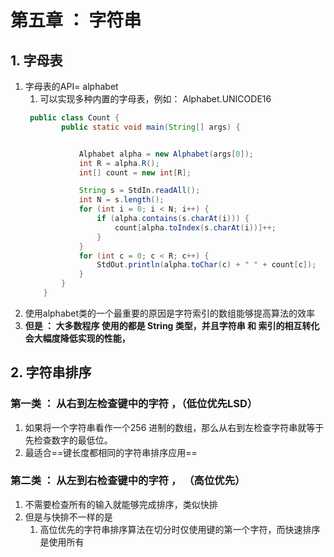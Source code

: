 # 第五章 ： 字符串

## 1. 字母表

1. 字母表的API= alphabet
    1. 可以实现多种内置的字母表，例如： Alphabet.UNICODE16
    ```java
     public class Count {
            public static void main(String[] args) {
    
    
                Alphabet alpha = new Alphabet(args[0]);
                int R = alpha.R();
                int[] count = new int[R];
    
                String s = StdIn.readAll();
                int N = s.length();
                for (int i = 0; i < N; i++) {
                    if (alpha.contains(s.charAt(i))) {
                        count[alpha.toIndex(s.charAt(i))]++;
                    }
                }
                for (int c = 0; c < R; c++) {
                    StdOut.println(alpha.toChar(c) + " " + count[c]);
                }
            }
        }
    ```
2. 使用alphabet类的一个最重要的原因是字符索引的数组能够提高算法的效率
3. **但是 ： 大多数程序 使用的都是 String 类型，并且字符串 和 索引的相互转化 会大幅度降低实现的性能，**
## 2. 字符串排序

### 第一类 ： 从右到左检查键中的字符 ，（低位优先LSD）
1. 如果将一个字符串看作一个256 进制的数组，那么从右到左检查字符串就等于先检查数字的最低位。
2. 最适合==键长度都相同的字符串排序应用==

### 第二类 ： 从左到右检查键中的字符 ， （高位优先）
1. 不需要检查所有的输入就能够完成排序，类似快排
2. 但是与快排不一样的是
    1. 高位优先的字符串排序算法在切分时仅使用键的第一个字符，而快速排序是使用所有
    